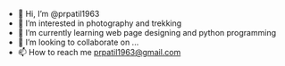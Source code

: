 - 👋 Hi, I’m @prpatil1963
- 👀 I’m interested in photography and trekking
- 🌱 I’m currently learning web page designing and python programming
- 💞️ I’m looking to collaborate on ...
- 📫 How to reach me prpatil1963@gmail.com

<!---
prpatil1963/prpatil1963 is a ✨ special ✨ repository because its `README.md` (this file) appears on your GitHub profile.
You can click the Preview link to take a look at your changes.
--->
